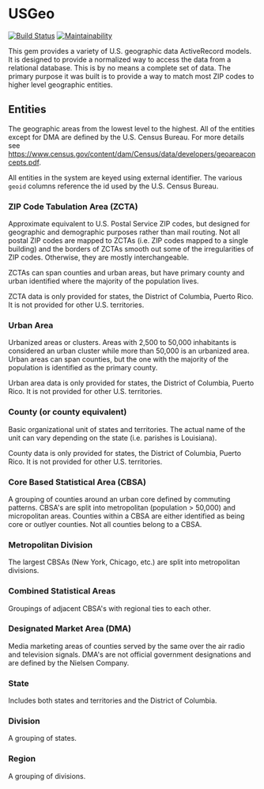 # USGeo

[![Build Status](https://travis-ci.com/bdurand/us_geo.svg?branch=master)](https://travis-ci.com/bdurand/us_geo)
[![Maintainability](https://api.codeclimate.com/v1/badges/a01ffc7f707686416c0d/maintainability)](https://codeclimate.com/github/bdurand/us_geo/maintainability)

This gem provides a variety of U.S. geographic data ActiveRecord models. It is designed to provide a normalized way to access the data from a relational database. This is by no means a complete set of data. The primary purpose it was built is to provide a way to match most ZIP codes to higher level geographic entities.

## Entities

The geographic areas from the lowest level to the highest. All of the entities except for DMA are defined by the U.S. Census Bureau. For more details see https://www.census.gov/content/dam/Census/data/developers/geoareaconcepts.pdf.

All entities in the system are keyed using external identifier. The various `geoid` columns reference the id used by the U.S. Census Bureau.

### ZIP Code Tabulation Area (ZCTA)

Approximate equivalent to U.S. Postal Service ZIP codes, but designed for geographic and demographic purposes rather than mail routing. Not all postal ZIP codes are mapped to ZCTAs (i.e. ZIP codes mapped to a single building) and the borders of ZCTAs smooth out some of the irregularities of ZIP codes. Otherwise, they are mostly interchangeable.

ZCTAs can span counties and urban areas, but have primary county and urban identified where the majority of the population lives.

ZCTA data is only provided for states, the District of Columbia, Puerto Rico. It is not provided for other U.S. territories.

### Urban Area

Urbanized areas or clusters. Areas with 2,500 to 50,000 inhabitants is considered an urban cluster while more than 50,000 is an urbanized area. Urban areas can span counties, but the one with the majority of the population is identified as the primary county.

Urban area data is only provided for states, the District of Columbia, Puerto Rico. It is not provided for other U.S. territories.

### County (or county equivalent)

Basic organizational unit of states and territories. The actual name of the unit can vary depending on the state (i.e. parishes is Louisiana).

County data is only provided for states, the District of Columbia, Puerto Rico. It is not provided for other U.S. territories.

### Core Based Statistical Area (CBSA)

A grouping of counties around an urban core defined by commuting patterns. CBSA's are split into metropolitan (population > 50,000) and micropolitan areas. Counties within a CBSA are either identified as being core or outlyer counties. Not all counties belong to a CBSA.

### Metropolitan Division

The largest CBSAs (New York, Chicago, etc.) are split into metropolitan divisions.

### Combined Statistical Areas

Groupings of adjacent CBSA's with regional ties to each other.

### Designated Market Area (DMA)

Media marketing areas of counties served by the same over the air radio and television signals. DMA's are not official government designations and are defined by the Nielsen Company.

### State

Includes both states and territories and the District of Columbia.

### Division

A grouping of states.

### Region

A grouping of divisions.
